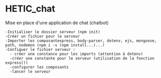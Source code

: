  # HETIC_chat

 Mise en place d'une application de chat (chatbot)

    -Initialiser le dossier serveur (npm init)
    -Créer un fichier pour le serveur
    -Importer les composantexpress, body-parser, dotenv, ejs, mongoose, path, nodemon (npm i -s (npm install...)...)
    -Configuer le fichier serveur :
      - créer une constance pour les imports (attention à dotenv)
      -créer une constante pour le serveur (utilisation de la fonction express())
      -configurer les composants
      -lancer le serveur